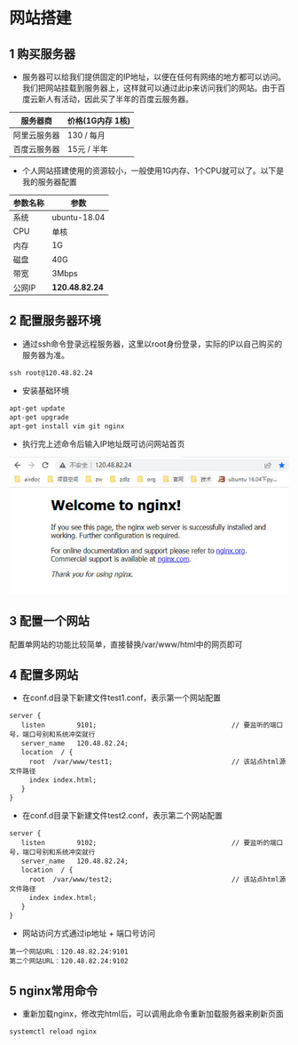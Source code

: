 # 网站搭建

## 1 购买服务器

- 服务器可以给我们提供固定的IP地址，以便在任何有网络的地方都可以访问。我们把网站挂载到服务器上，这样就可以通过此ip来访问我们的网站。由于百度云新人有活动，因此买了半年的百度云服务器。


| 服务器商     | 价格(1G内存 1核) |
| ------------ | ---------------- |
| 阿里云服务器 | 130 / 每月       |
| 百度云服务器 | 15元 / 半年      |

- 个人网站搭建使用的资源较小，一般使用1G内存、1个CPU就可以了。以下是我的服务器配置

| 参数名称 | 参数             |
| -------- | ---------------- |
| 系统     | ubuntu-18.04     |
| CPU      | 单核             |
| 内存     | 1G               |
| 磁盘     | 40G              |
| 带宽     | 3Mbps            |
| 公网IP   | **120.48.82.24** |



## 2 配置服务器环境

- 通过ssh命令登录远程服务器，这里以root身份登录，实际的IP以自己购买的服务器为准。

```shell
ssh root@120.48.82.24
```

- 安装基础环境

```shell
apt-get update
apt-get upgrade
apt-get install vim git nginx
```

- 执行完上述命令后输入IP地址既可访问网站首页

![web_sample.jpg](.images/web_sample.jpg)



## 3 配置一个网站

配置单网站的功能比较简单，直接替换/var/www/html中的网页即可



## 4 配置多网站

- 在conf.d目录下新建文件test1.conf，表示第一个网站配置

```
server {
   listen        9101;									// 要监听的端口号，端口号别和系统冲突就行
   server_name   120.48.82.24;
   location  / {
     root  /var/www/test1;								// 该站点html源文件路径
     index index.html;
   }
}
```

- 在conf.d目录下新建文件test2.conf，表示第二个网站配置

```
server {
   listen        9102;									// 要监听的端口号，端口号别和系统冲突就行
   server_name   120.48.82.24;
   location  / {
     root  /var/www/test2;								// 该站点html源文件路径
     index index.html;
   }
}
```

- 网站访问方式通过ip地址 + 端口号访问

```
第一个网站URL：120.48.82.24:9101
第二个网站URL：120.48.82.24:9102
```



## 5 nginx常用命令

- 重新加载nginx，修改完html后，可以调用此命令重新加载服务器来刷新页面

```
systemctl reload nginx
```

